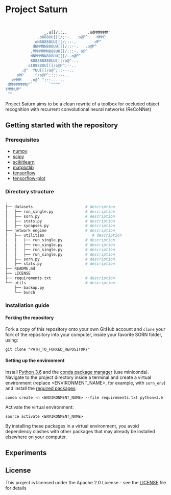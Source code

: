 # Project Saturn

```bash

																					_.oo.
                 _.u[[/;:,.         .odMMMMMM'
              .o888UU[[[/;:-.  .o@P^    MMM^
             oN88888UU[[[/;::-.        dP^
            dNMMNN888UU[[[/;:--.   .o@P^
           ,MMMMMMN888UU[[/;::-. o@^
           NNMMMNN888UU[[[/~.o@P^
           888888888UU[[[/o@^-..
          oI8888UU[[[/o@P^:--..
       .@^  YUU[[[/o@^;::---..
     oMP     ^/o@P^;:::---..
  .dMMM    .o@^ ^;::---...
 dMMMMMMM@^`       `^^^^
YMMMUP^
 ^^

```


Project Saturn aims to be a clean rewrite of a toolbox for occluded object recognition with recurrent convolutional neural networks (ReCoNNet)

## Getting started with the repository


### Prerequisites

* [numpy](http://www.numpy.org/)
* [scipy](https://www.scipy.org/)
* [scikitlearn](http://scikit-learn.org/)
* [matplotlib](https://matplotlib.org/)
* [tensorflow](https://www.tensorflow.com)
* [tensorflow-plot](https://github.com/wookayin/tensorflow-plot)


### Directory structure

```bash
.
├── datasets                       # description
│   ├── run_single.py              # description
│   ├── sorn.py                    # description
│   ├── stats.py                   # description
│   ├── synapses.py                # description
├── network engine                 # description
│   ├── utilities             		  # description
│   │   ├── run_single.py          # description
│   │   ├── run_single.py          # description
│   │   ├── run_single.py          # description
│   │   ├── run_single.py          # description
│   ├── sorn.py                    # description
│   ├── stats.py                   # description
├── README.md
├── LICENSE
├── requirements.txt               # description
└── utils                          # description
    ├── backup.py
    └── bunch
```

### Installation guide

#### Forking the repository

Fork a copy of this repository onto your own GitHub account and `clone` your fork of the repository into your computer, inside your favorite SORN folder, using:

`git clone "PATH_TO_FORKED_REPOSITORY"`

#### Setting up the environment

Install [Python 3.6](https://www.python.org/downloads/release/python-360/) and the [conda package manager](https://conda.io/miniconda.html) (use miniconda). Navigate to the project directory inside a terminal and create a virtual environment (replace <ENVIRONMENT_NAME>, for example, with `sorn_env`) and install the [required packages](https://github.com/delpapa/SORN_V2/blob/master/requirements.txt):

`conda create -n <ENVIRONMENT_NAME> --file requirements.txt python=3.6`

Activate the virtual environment:

`source activate <ENVIRONMENT_NAME>`

By installing these packages in a virtual environment, you avoid dependency clashes with other packages that may already be installed elsewhere on your computer.

## Experiments


## License

This project is licensed under the Apache 2.0 License - see the [LICENSE](LICENSE) file for details
